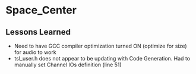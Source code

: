 # Space_Center

## Lessons Learned
- Need to have GCC compiler optimization turned ON (optimize for size) for audio to work
-  tsl_user.h does not appear to be updating with Code Generation. Had to manually set Channel IOs definition (line 51)